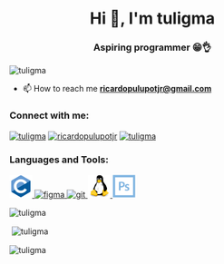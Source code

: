 <h1 align="center">Hi 👋, I'm tuligma</h1>
<h3 align="center">Aspiring programmer 😁👌</h3>

<p align="left"> <img src="https://komarev.com/ghpvc/?username=tuligma&label=Profile%20views&color=0e75b6&style=flat" alt="tuligma" /> </p>

- 📫 How to reach me **ricardopulupotjr@gmail.com**

<h3 align="left">Connect with me:</h3>
<p align="left">
<a href="https://fb.com/tuligmarecords" target="blank"><img align="center" src="https://raw.githubusercontent.com/rahuldkjain/github-profile-readme-generator/master/src/images/icons/Social/facebook.svg" alt="tuligma" height="30" width="40" /></a>
<a href="https://instagram.com/ricardopulupotjr" target="blank"><img align="center" src="https://raw.githubusercontent.com/rahuldkjain/github-profile-readme-generator/master/src/images/icons/Social/instagram.svg" alt="ricardopulupotjr" height="30" width="40" /></a>
<a href="https://www.youtube.com/@tuligma" target="blank"><img align="center" src="https://raw.githubusercontent.com/rahuldkjain/github-profile-readme-generator/master/src/images/icons/Social/youtube.svg" alt="tuligma" height="30" width="40" /></a>
</p>

<h3 align="left">Languages and Tools:</h3>
<p align="left"> <a href="https://www.cprogramming.com/" target="_blank" rel="noreferrer"> <img src="https://raw.githubusercontent.com/devicons/devicon/master/icons/c/c-original.svg" alt="c" width="40" height="40"/> </a> <a href="https://www.figma.com/" target="_blank" rel="noreferrer"> <img src="https://www.vectorlogo.zone/logos/figma/figma-icon.svg" alt="figma" width="40" height="40"/> </a> <a href="https://git-scm.com/" target="_blank" rel="noreferrer"> <img src="https://www.vectorlogo.zone/logos/git-scm/git-scm-icon.svg" alt="git" width="40" height="40"/> </a> <a href="https://www.linux.org/" target="_blank" rel="noreferrer"> <img src="https://raw.githubusercontent.com/devicons/devicon/master/icons/linux/linux-original.svg" alt="linux" width="40" height="40"/> </a> <a href="https://www.photoshop.com/en" target="_blank" rel="noreferrer"> <img src="https://raw.githubusercontent.com/devicons/devicon/master/icons/photoshop/photoshop-line.svg" alt="photoshop" width="40" height="40"/> </a> </p>

<p><img align="center" src="https://github-readme-stats.vercel.app/api/top-langs?username=tuligma&show_icons=true&locale=en&layout=compact" alt="tuligma" /></p>

<p>&nbsp;<img align="center" src="https://github-readme-stats.vercel.app/api?username=tuligma&show_icons=true&locale=en" alt="tuligma" /></p>

<p><img align="center" src="https://github-readme-streak-stats.herokuapp.com/?user=tuligma&" alt="tuligma" /></p>
